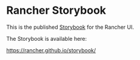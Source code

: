 # Rancher Storybook

This is the published <a href="https://storybook.js.org/" target="_blank">Storybook</a> for the Rancher UI.

The Storybook is available here:

https://rancher.github.io/storybook/